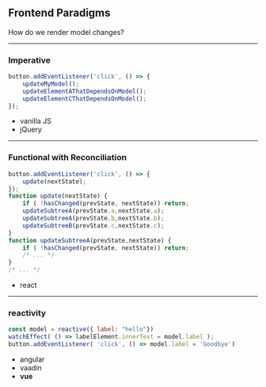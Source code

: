 ## Frontend Paradigms
How do we render model changes?

---

### Imperative
```js []
button.addEventListener('click', () => {
    updateMyModel();
    updateElementAThatDependsOnModel();
    updateElementCThatDependsOnModel();
});
```
- vanilla JS
- jQuery

---

### Functional with Reconciliation
```js []
button.addEventListener('click', () => {
    update(nextState);
});
function update(nextState) {
    if ( !hasChanged(prevState, nextState)) return;
    updateSubtreeA(prevState.a,nextState.a);
    updateSubtreeA(prevState.b,nextState.b);
    updateSubtreeB(prevState.c,nextState.c);
}
function updateSubtreeA(prevState,nextState) {
    if ( !hasChanged(prevState, nextState)) return;
    /* ... */
}
/* ... */
```
- react

---

### reactivity
```js []
const model = reactive({ label: "hello"})
watchEffect( () => labelElement.innerText = model.label );
button.addEventListener( 'click', () => model.label = 'Goodbye')
```
- angular
- vaadin
- __vue__